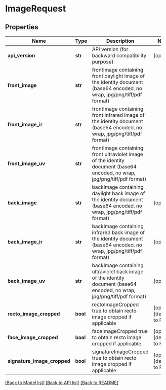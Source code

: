 # ImageRequest

## Properties
Name | Type | Description | Notes
------------ | ------------- | ------------- | -------------
**api_version** | **str** | API version (for backward compatibility purpose) | [optional] 
**front_image** | **str** | frontImage containing front daylight image of the identity document (base64 encoded, no wrap, jpg/png/tiff/pdf format) | 
**front_image_ir** | **str** | frontImage containing front infrared image of the identity document (base64 encoded, no wrap, jpg/png/tiff/pdf format) | 
**front_image_uv** | **str** | frontImage containing front ultraviolet image of the identity document (base64 encoded, no wrap, jpg/png/tiff/pdf format) | 
**back_image** | **str** | backImage containing daylight back image of the identity document (base64 encoded, no wrap, jpg/png/tiff/pdf format) | [optional] 
**back_image_ir** | **str** | backImage containing infrared back image of the identity document (base64 encoded, no wrap, jpg/png/tiff/pdf format) | [optional] 
**back_image_uv** | **str** | backImage containing ultraviolet back image of the identity document (base64 encoded, no wrap, jpg/png/tiff/pdf format) | [optional] 
**recto_image_cropped** | **bool** | rectoImageCropped true to obtain recto image cropped if applicable | [optional] [default to False]
**face_image_cropped** | **bool** | faceImageCropped true to obtain recto image cropped if applicable | [optional] [default to False]
**signature_image_cropped** | **bool** | signatureImageCropped true to obtain recto image cropped if applicable | [optional] [default to False]

[[Back to Model list]](../README.md#documentation-for-models) [[Back to API list]](../README.md#documentation-for-api-endpoints) [[Back to README]](../README.md)



